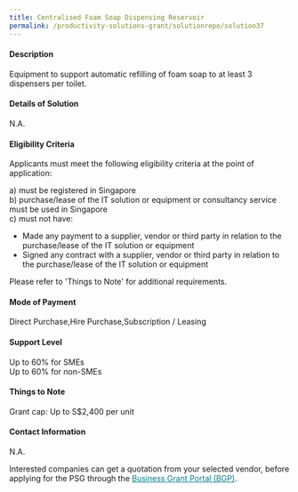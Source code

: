 ```yaml
---
title: Centralised Foam Soap Dispensing Reservoir
permalink: /productivity-solutions-grant/solutionrepo/solution37
---
```


#### Description

Equipment to support automatic refilling of foam soap to at least 3 dispensers per toilet. 

#### Details of Solution

N.A.

#### Eligibility Criteria

Applicants must meet the following eligibility criteria at the point of application:

a) must be registered in Singapore <br>
b) purchase/lease of the IT solution or equipment or consultancy service must be used in Singapore <br>
c) must not have:
- Made any payment to a supplier, vendor or third party in relation to the purchase/lease of the IT solution or equipment
- Signed any contract with a supplier, vendor or third party in relation to the purchase/lease of the IT solution or equipment

Please refer to 'Things to Note' for additional requirements.

#### Mode of Payment
Direct Purchase,Hire Purchase,Subscription / Leasing

#### Support Level
Up to 60% for SMEs <br>
Up to 60% for non-SMEs

#### Things to Note
Grant cap: Up to S$2,400 per unit

#### Contact Information
N.A.

Interested companies can get a quotation from your selected vendor, before applying for the PSG through the <a target='_blank' style='color:#037e8a' href='https://www.businessgrants.gov.sg/'>Business Grant Portal (BGP)</a>.
